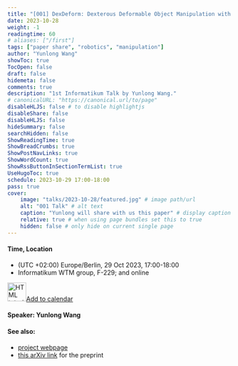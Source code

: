 ```yaml
---
title: "[001] DexDeform: Dexterous Deformable Object Manipulation with Human Demonstrations and Differentiable Physics"
date: 2023-10-28
weight: -1
readingtime: 60
# aliases: ["/first"]
tags: ["paper share", "robotics", "manipulation"]
author: "Yunlong Wang"
showToc: true
TocOpen: false
draft: false
hidemeta: false
comments: true
description: "1st Informatikum Talk by Yunlong Wang."
# canonicalURL: "https://canonical.url/to/page"
disableHLJS: false # to disable highlightjs
disableShare: false
disableHLJS: false
hideSummary: false
searchHidden: false
ShowReadingTime: true
ShowBreadCrumbs: true
ShowPostNavLinks: true
ShowWordCount: true
ShowRssButtonInSectionTermList: true
UseHugoToc: true
schedule: 2023-10-29 17:00-18:00
pass: true
cover:
    image: "talks/2023-10-28/featured.jpg" # image path/url
    alt: "001 Talk" # alt text
    caption: "Yunlong will share with us this paper" # display caption under cover
    relative: true # when using page bundles set this to true
    hidden: false # only hide on current single page
---
```



#### Time, Location

- (UTC +02:00) Europe/Berlin, 29 Oct 2023, 17:00-18:00
- Informatikum WTM group, F-229; and online

<a href="https://calndr.link/event/O99zJzJk24"><img src="/addtocalendar.png" alt="HTML tutorial" style="width:42px;height:auto;float:center;">Add to calendar</a>

#### Speaker: Yunlong Wang

#### See also:
- [project webpage](https://sites.google.com/view/dexdeform)
- [this arXiv link](https://arxiv.org/abs/2304.03223) for the preprint
